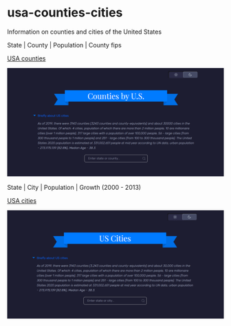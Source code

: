 # usa-counties-cities
Information on counties and cities of the United States

State | County | Population | County fips

[USA counties](https://recreatorus.github.io/usa-counties-cities/index.html 'watch demo')

![scan](usa-county.png)

State | City | Population | Growth (2000 - 2013)

[USA cities](https://recreatorus.github.io/usa-counties-cities/usa-city.html 'watch demo')

![scan](usa-city.png)
